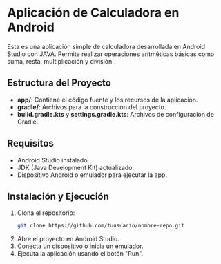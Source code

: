 # Aplicación de Calculadora en Android

Esta es una aplicación simple de calculadora desarrollada en Android Studio con JAVA. Permite realizar operaciones aritméticas básicas como suma, resta, multiplicación y división.

## Estructura del Proyecto

- **app/**: Contiene el código fuente y los recursos de la aplicación.
- **gradle/**: Archivos para la construcción del proyecto.
- **build.gradle.kts** y **settings.gradle.kts**: Archivos de configuración de Gradle.

## Requisitos

- Android Studio instalado.
- JDK (Java Development Kit) actualizado.
- Dispositivo Android o emulador para ejecutar la app.

## Instalación y Ejecución

1. Clona el repositorio:
   ```bash
   git clone https://github.com/tuusuario/nombre-repo.git
2. Abre el proyecto en Android Studio.
3. Conecta un dispositivo o inicia un emulador.
4. Ejecuta la aplicación usando el botón "Run".
